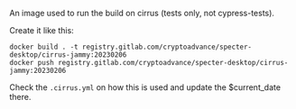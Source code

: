 An image used to run the build on cirrus (tests only, not cypress-tests).

Create it like this:

```
docker build . -t registry.gitlab.com/cryptoadvance/specter-desktop/cirrus-jammy:20230206
docker push registry.gitlab.com/cryptoadvance/specter-desktop/cirrus-jammy:20230206
```

Check the `.cirrus.yml` on how this is used and update the $current_date there.
